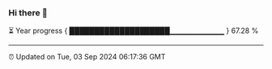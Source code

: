 ### Hi there 👋

⏳ Year progress { ████████████████████▁▁▁▁▁▁▁▁▁▁ } 67.28 %

---

⏰ Updated on Tue, 03 Sep 2024 06:17:36 GMT
